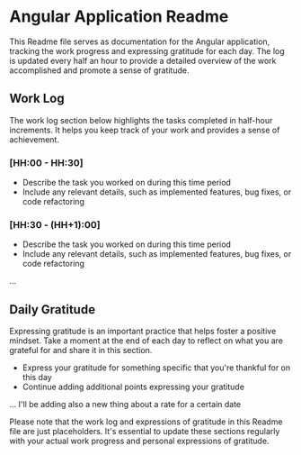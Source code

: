 # Angular Application Readme

This Readme file serves as documentation for the Angular application, tracking the work progress and expressing gratitude for each day. The log is updated every half an hour to provide a detailed overview of the work accomplished and promote a sense of gratitude.

## Work Log

The work log section below highlights the tasks completed in half-hour increments. It helps you keep track of your work and provides a sense of achievement.

### [HH:00 - HH:30]
- Describe the task you worked on during this time period
- Include any relevant details, such as implemented features, bug fixes, or code refactoring

### [HH:30 - (HH+1):00]
- Describe the task you worked on during this time period
- Include any relevant details, such as implemented features, bug fixes, or code refactoring

...

## Daily Gratitude

Expressing gratitude is an important practice that helps foster a positive mindset. Take a moment at the end of each day to reflect on what you are grateful for and share it in this section.

- Express your gratitude for something specific that you're thankful for on this day
- Continue adding additional points expressing your gratitude

...
I'll be adding also a new thing about a rate for a certain date

Please note that the work log and expressions of gratitude in this Readme file are just placeholders. It's essential to update these sections regularly with your actual work progress and personal expressions of gratitude.
